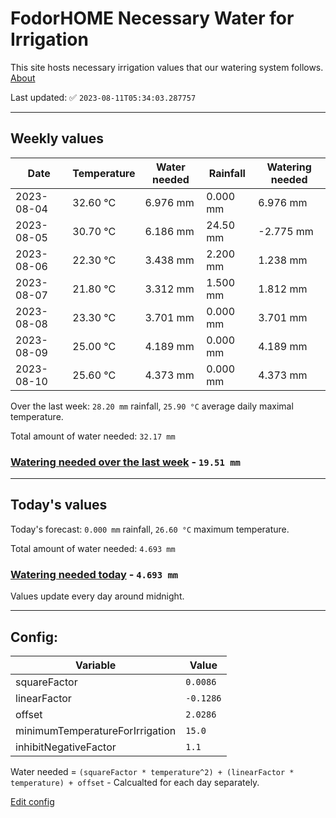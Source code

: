 # FodorHOME Necessary Water for Irrigation

This site hosts necessary irrigation values that our watering system follows. [About](https://github.com/redyau/irrigation)

Last updated: ✅ `2023-08-11T05:34:03.287757`

---

## Weekly values

| Date | Temperature | Water needed | Rainfall | Watering needed |
|-----|-----|-----|-----|-----|
| 2023-08-04 | 32.60 °C | 6.976 mm | 0.000 mm | 6.976 mm |
| 2023-08-05 | 30.70 °C | 6.186 mm | 24.50 mm | -2.775 mm |
| 2023-08-06 | 22.30 °C | 3.438 mm | 2.200 mm | 1.238 mm |
| 2023-08-07 | 21.80 °C | 3.312 mm | 1.500 mm | 1.812 mm |
| 2023-08-08 | 23.30 °C | 3.701 mm | 0.000 mm | 3.701 mm |
| 2023-08-09 | 25.00 °C | 4.189 mm | 0.000 mm | 4.189 mm |
| 2023-08-10 | 25.60 °C | 4.373 mm | 0.000 mm | 4.373 mm |


Over the last week: `28.20 mm` rainfall, `25.90 °C` average daily maximal temperature.

Total amount of water needed: `32.17 mm`

### [Watering needed over the last week](lastweek.txt) - `19.51 mm`

---

## Today's values

Today's forecast: `0.000 mm` rainfall, `26.60 °C` maximum temperature.

Total amount of water needed: `4.693 mm`

### [Watering needed today](today.txt) - `4.693 mm`

Values update every day around midnight.

---

## Config:

| Variable | Value |
|-----|-----|
| squareFactor | `0.0086` |
| linearFactor | `-0.1286` |
| offset | `2.0286` |
| minimumTemperatureForIrrigation | `15.0` |
| inhibitNegativeFactor | `1.1` |

Water needed = `(squareFactor * temperature^2) + (linearFactor * temperature) + offset` - Calcualted for each day separately.

[Edit config](https://github.com/RedyAu/irrigation/edit/main/config.json)
